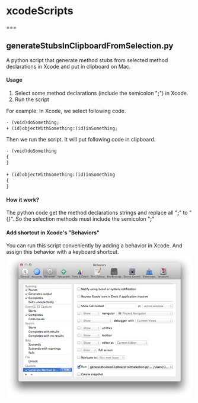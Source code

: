 # xcodeScripts
===

## generateStubsInClipboardFromSelection.py

A python script that generate method stubs from selected method declarations in Xcode and put in clipboard on Mac.

#### Usage
  1. Select some method declarations (include the semicolon "**;**") in Xcode.        
  2. Run the script
  
  For example:
  In Xcode, we select following code.
  
  	- (void)doSomething;
  	+ (id)objectWithSomething:(id)inSomething;
  	
  Then we run the script.
  It will put following code in clipboard.
  
  	- (void)doSomething
  	{
  	}
  	
  	+ (id)objectWithSomething:(id)inSomething
  	{
  	}
  
#### How it work?

The python code get the method declarations strings and replace all "**;**" to "{}". So the selection methods must include the semicolon "**;**"

#### Add shortcut in Xcode's "Behaviors"

You can run this script conveniently by adding a behavior in Xcode. And assign this behavior with a keyboard shortcut.
![Xcode Behaviors Preferences](XcodeBehaviorsPreferences.png)